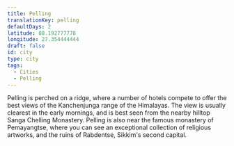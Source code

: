 ```yaml
---
title: Pelling
translationKey: pelling
defaultDays: 2
latitude: 88.192777778
longitude: 27.354444444
draft: false
id: city
type: city
tags:
  - Cities
  - Pelling
---
```

Pelling is perched on a ridge, where a number of hotels compete to offer the best views of the Kanchenjunga range of the Himalayas. The view is usually clearest in the early mornings, and is best seen from the nearby hilltop Sanga Chelling Monastery. Pelling is also near the famous monastery of Pemayangtse, where you can see an exceptional collection of religious artworks, and the ruins of Rabdentse, Sikkim's second capital.